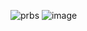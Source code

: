 
![prbs](https://github.com/velicharlagokulkumar/quartus/assets/104726431/3c8b6fc2-5eda-4bc3-9175-890e9efe0a0f)
![image](https://github.com/velicharlagokulkumar/quartus/assets/104726431/21969129-72df-413f-954d-112a622e0207)
